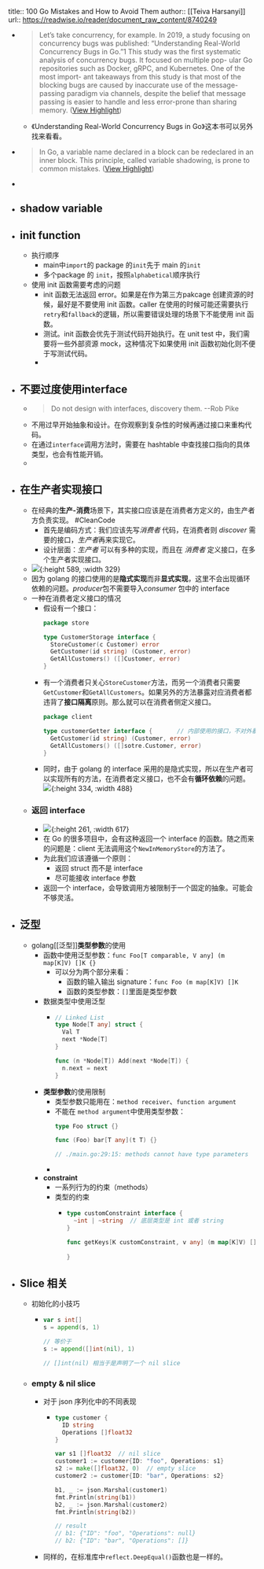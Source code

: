 title:: 100 Go Mistakes and How to Avoid Them
author:: [[Teiva Harsanyi]]
url:: https://readwise.io/reader/document_raw_content/8740249

- > Let’s take concurrency, for example. In 2019, a study focusing on concurrency
  bugs was published: “Understanding Real-World Concurrency Bugs in Go.”1 This
  study was the first systematic analysis of concurrency bugs. It focused on multiple pop-
  ular Go repositories such as Docker, gRPC, and Kubernetes. One of the most import-
  ant takeaways from this study is that most of the blocking bugs are caused by
  inaccurate use of the message-passing paradigm via channels, despite the belief that
  message passing is easier to handle and less error-prone than sharing memory. ([View Highlight](https://read.readwise.io/read/01gnw1xcnmqy3aqqyxtwynjhpd))
	- 《Understanding Real-World Concurrency Bugs in Go》这本书可以另外找来看看。
- > In Go, a variable
  name declared in a block can be redeclared in an inner block. This principle,
  called variable shadowing, is prone to common mistakes. ([View Highlight](https://read.readwise.io/read/01gny2hzraxd9pz0r90xt7rb9c))
-
- ## shadow variable
- ## init function
	- 执行顺序
		- main中`import`的 package 的`init`先于 main 的`init`
		- 多个package 的 `init`，按照`alphabetical`顺序执行
	- 使用 init 函数需要考虑的问题
		- init 函数无法返回 error。如果是在作为第三方pakcage 创建资源的时候，最好是不要使用 init 函数。caller 在使用的时候可能还需要执行`retry`和`fallback`的逻辑，所以需要错误处理的场景下不能使用 init 函数。
		- 测试。init 函数会优先于测试代码开始执行。在 unit test 中，我们需要将一些外部资源 mock，这种情况下如果使用 init 函数初始化则不便于写测试代码。
		-
- ## 不要过度使用interface
	- > Do not design with interfaces, discovery them.   --Rob Pike
	- 不用过早开始抽象和设计。在你观察到复杂性的时候再通过接口来重构代码。
	- 在通过`interface`调用方法时，需要在 hashtable 中查找接口指向的具体类型，也会有性能开销。
	-
- ## 在生产者实现接口
	- 在经典的**生产-消费**场景下，其实接口应该是在消费者方定义的，由生产者方负责实现。 #CleanCode
		- 首先是编码方式：我们应该先写*消费者* 代码，在消费者则 *discover* 需要的接口，*生产者*再来实现它。
		- 设计层面：*生产者* 可以有多种的实现，而且在 *消费者* 定义接口，在多个生产者实现接口。
	- ![](https://raw.githubusercontent.com/stillfox-lee/image/main/picgo/202305220921328.png){:height 589, :width 329}
	- 因为 golang 的接口使用的是**隐式实现**而非**显式实现**，这里不会出现循环依赖的问题。*producer*包不需要导入*consumer* 包中的 interface
	- 一种在消费者定义接口的情况
		- 假设有一个接口：
		  ```go
		  package store
		  
		  type CustomerStorage interface {
		    StoreCustomer(c Customer) error
		    GetCustomer(id string) (Customer, error)
		    GetAllCustomers() ([]Customer, error)
		  }
		  ```
		- 有一个消费者只关心`StoreCustomer`方法，而另一个消费者只需要`GetCustomer`和`GetAllCustomers`。如果另外的方法暴露对应消费者都违背了**接口隔离**原则。那么就可以在消费者侧定义接口。
		  ```go
		  package client
		  
		  type customerGetter interface {		// 内部使用的接口，不对外暴露
		    GetCustomer(id string) (Customer, error)
		    GetAllCustomers() ([]sotre.Customer, error)
		  }
		  ```
		- 同时，由于 golang 的 interface 采用的是隐式实现，所以在生产者可以实现所有的方法，在消费者定义接口，也不会有**循环依赖**的问题。
		  ![](https://raw.githubusercontent.com/stillfox-lee/image/main/picgo/202306020857742.png){:height 334, :width 488}
	- ### 返回 interface
		- ![](https://raw.githubusercontent.com/stillfox-lee/image/main/picgo/202306020930230.png){:height 261, :width 617}
		- 在 Go 的很多项目中，会有这种返回一个 interface 的函数。随之而来的问题是：client 无法调用这个`NewInMemoryStore`的方法了。
		- 为此我们应该遵循一个原则：
			- 返回 struct 而不是 interface
			- 尽可能接收 interface 参数
		- 返回一个 interface，会导致调用方被限制于一个固定的抽象。可能会不够灵活。
- ## 泛型
	- golang[[泛型]]**类型参数**的使用
		- 函数中使用泛型参数：`func Foo[T comparable, V any] (m map[K]V) []K {}`
			- 可以分为两个部分来看：
				- 函数的输入输出 signature：`func Foo (m map[K]V) []K`
				- 函数的类型参数：`[]`里面是类型参数
		- 数据类型中使用泛型
			- ```go
			  // Linked List
			  type Node[T any] struct {
			    Val T
			    next *Node[T]
			  }
			  
			  func (n *Node[T]) Add(next *Node[T]) {
			    n.next = next
			  }
			  ```
		- **类型参数**的使用限制
			- 类型参数只能用在：`method receiver`、`function argument`
			- 不能在 `method argument`中使用类型参数：
			  ```go
			  type Foo struct {}
			  
			  func (Foo) bar[T any](t T) {}
			  
			  // ./main.go:29:15: methods cannot have type parameters
			  ```
			-
		- **constraint**
			- 一系列行为的约束（methods）
			- 类型的约束
				- ```go
				  type customConstraint interface {
				    ~int | ~string	// 底层类型是 int 或者 string
				  }
				  
				  func getKeys[K customConstraint, v any] (m map[K]V) []K {
				    
				  }
				  ```
- ## Slice 相关
	- 初始化的小技巧
		- ```go
		  var s int[]
		  s = append(s, 1)
		  
		  // 等价于
		  s := append([]int(nil), 1)
		  
		  // []int(nil) 相当于是声明了一个 nil slice
		  ```
	- ### empty & nil slice
		- 对于 json 序列化中的不同表现
			- ```go
			  type customer {
			    ID string
			    Operations []float32
			  }
			  
			  var s1 []float32	// nil slice
			  customer1 := customer{ID: "foo", Operations: s1}
			  s2 := make([]float32, 0)	// empty slice
			  customer2 := customer{ID: "bar", Operations: s2}
			  
			  b1, _ := json.Marshal(customer1)
			  fmt.Println(string(b1))
			  b2, _ := json.Marshal(customer2)
			  fmt.Println(string(b2))
			  
			  // result
			  // b1: {"ID": "foo", "Operations": null}
			  // b2: {"ID": "bar", "Operations": []}
			  ```
		- 同样的，在标准库中`reflect.DeepEqual()`函数也是一样的。